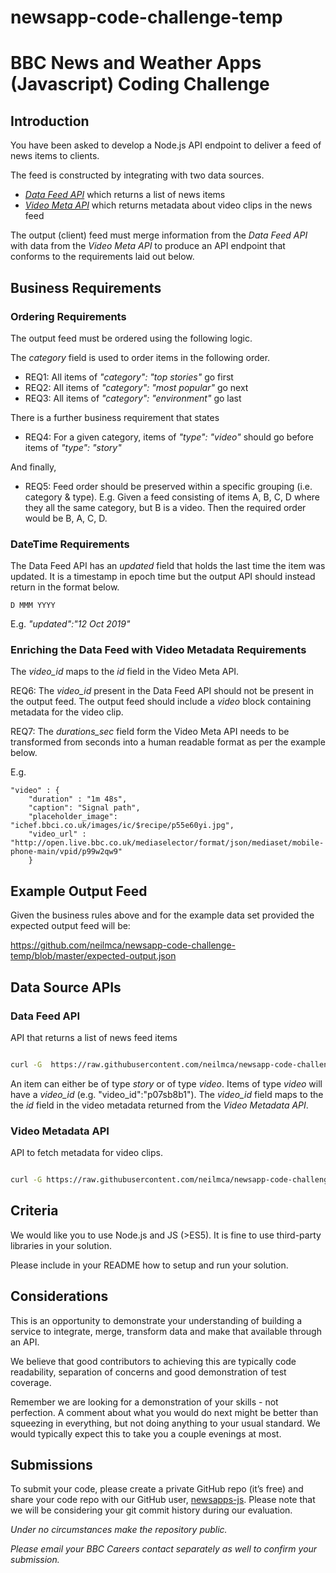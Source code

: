 # newsapp-code-challenge-temp

# BBC News and Weather Apps (Javascript) Coding Challenge  

## Introduction

You have been asked to develop a Node.js API endpoint to deliver a feed of news items to clients.

The feed is constructed by integrating with two data sources.

* *[Data Feed API](#data-feed-api)* which returns a list of news items
* *[Video Meta API](#video-metadata-api)* which returns metadata about video clips in the news feed

The output (client) feed must merge information from the *Data Feed API* with data from the *Video Meta API* to produce an API endpoint that conforms to the requirements laid out below.

## Business Requirements

### Ordering Requirements
The output feed must be ordered using the following logic.

The *category* field is used to order items in the following order.
* REQ1: All  items of *"category": "top stories"* go first
* REQ2: All  items of *"category": "most popular"* go next
* REQ3: All  items of *"category": "environment"* go last

There is a further business requirement that states
* REQ4: For a given category, items of *"type": "video"* should go before items of *"type": "story"* 

And finally,
* REQ5: Feed order should be preserved within a specific grouping (i.e. category & type). E.g.
Given a feed consisting of items A, B, C, D where they all the same category, but B is a video. Then the required order would be B, A, C, D.


### DateTime Requirements

The Data Feed API has an *updated* field that  holds the last time the item was updated. It is a timestamp in epoch time but the output API should instead return in the format below.

```D MMM YYYY```

E.g. *"updated":"12 Oct 2019"*

### Enriching the Data Feed with Video Metadata Requirements

The *video_id* maps to the *id* field in the Video Meta API.

REQ6: The *video_id* present in the Data Feed API should not be present in the output feed. The output feed should include a *video* block containing metadata for the video clip.

REQ7: The *durations_sec* field form the Video Meta API needs to be transformed from seconds into a human readable format as per the example below.

E.g. 

```
"video" : {
    "duration" : "1m 48s",
    "caption": "Signal path",
    "placeholder_image": "ichef.bbci.co.uk/images/ic/$recipe/p55e60yi.jpg",
    "video_url" : "http://open.live.bbc.co.uk/mediaselector/format/json/mediaset/mobile-phone-main/vpid/p99w2qw9"
    }
```

## Example Output Feed
 Given the business rules above and for the example data set provided the expected output feed will be:
 
 https://github.com/neilmca/newsapp-code-challenge-temp/blob/master/expected-output.json

  
## Data Source APIs
### Data Feed API

API that returns a list of news feed items

```bash

curl -G  https://raw.githubusercontent.com/neilmca/newsapp-code-challenge-temp/master/data-feed.json

```

An item can either be of type *story* or of type *video*. Items of type *video* will have a *video_id* (e.g. "video_id":"p07sb8b1"). The *video_id* field maps to the the *id* field in the video metadata returned from the *Video Metadata API*.
  

### Video Metadata API

API to fetch metadata for video clips.

```bash

curl -G https://raw.githubusercontent.com/neilmca/newsapp-code-challenge-temp/master/video-meta.json

```

## Criteria

We would like you to use Node.js and JS (>ES5). It is fine to use third-party libraries in your solution.

Please include in your README how to setup and run your solution.

## Considerations
This is an opportunity to demonstrate your understanding of building a service to integrate, merge,  transform data and make that available through an API. 

We believe that good contributors to achieving this are typically code readability, separation of concerns and good demonstration of test coverage. 

Remember we are looking for a demonstration of your skills - not perfection. A comment about what you would do next might be better than squeezing in everything, but not doing anything to your usual standard. We would typically expect this to take you a couple evenings at most.

## Submissions
  
To submit your code, please create a private GitHub repo (it’s free) and share your code repo with our GitHub user, [newsapps-js](https://github.com/newsapps-js). Please note that we will be considering your git commit history during our evaluation.

_Under no circumstances make the repository public._

_Please email your BBC Careers contact separately as well to confirm your submission._